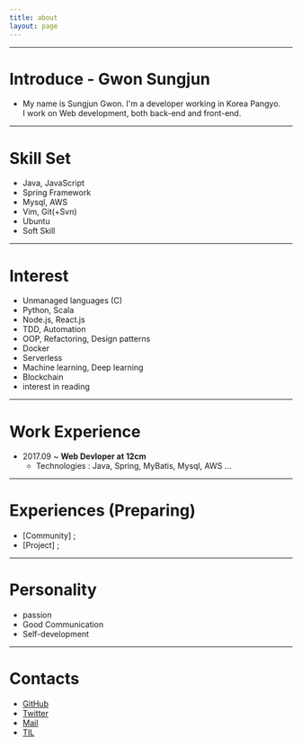 ```yaml
---
title: about
layout: page
---
```



---

Introduce - Gwon Sungjun
==========

- My name is Sungjun Gwon. I'm a developer working in Korea Pangyo. <br />I work on Web development, both back-end and front-end.

_ _ _

Skill Set
==========
- Java, JavaScript  
- Spring Framework
- Mysql, AWS
- Vim, Git(+Svn)
- Ubuntu
- Soft Skill

_ _ _

Interest
==========
- Unmanaged languages (C)
- Python, Scala
- Node.js, React.js
- TDD, Automation
- OOP, Refactoring, Design patterns
- Docker
- Serverless
- Machine learning, Deep learning
- Blockchain
- interest in reading

_ _ _

Work Experience
==========     
* 2017.09 ~ **Web Devloper at 12cm**
  * Technologies : Java, Spring, MyBatis, Mysql, AWS ...

_ _ _

Experiences (Preparing)
=========
- [Community] ;
- [Project] ;

_ _ _

Personality
=========
- passion
- Good Communication
- Self-development

_ _ _

Contacts
=========
- [GitHub](https://github.com/gwonsungjun)
- [Twitter](https://twitter.com/kwen5600)
- [Mail](sungjunpizz@gmail)
- [TIL](https://github.com/gwonsungjun/TIL)
